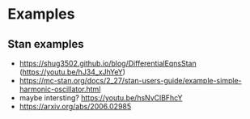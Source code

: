 # Examples

## Stan examples

- https://shug3502.github.io/blog/DifferentialEqnsStan (https://youtu.be/hJ34_xJhYeY)
- https://mc-stan.org/docs/2_27/stan-users-guide/example-simple-harmonic-oscillator.html
- maybe intersting? https://youtu.be/hsNvClBFhcY
- https://arxiv.org/abs/2006.02985